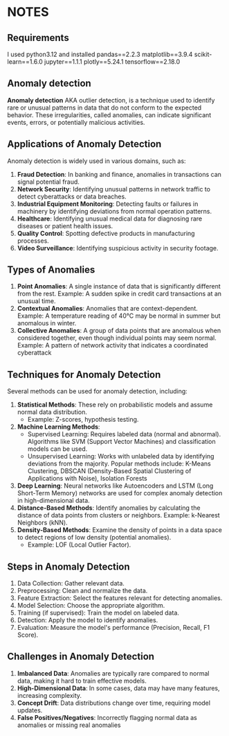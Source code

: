 # NOTES

## Requirements
I used python3.12 and installed pandas==2.2.3 matplotlib==3.9.4 scikit-learn==1.6.0 jupyter==1.1.1 plotly==5.24.1 tensorflow==2.18.0


## Anomaly detection
**Anomaly detection** AKA outlier detection, is a technique used to identify rare or unusual patterns in data that do not conform to the expected behavior. These irregularities, called anomalies, can indicate significant events, errors, or potentially malicious activities.


## Applications of Anomaly Detection 
Anomaly detection is widely used in various domains, such as:

1.  **Fraud Detection**: In banking and finance, anomalies in transactions can signal potential fraud.
2.	**Network Security**: Identifying unusual patterns in network traffic to detect cyberattacks or data breaches.
3.	**Industrial Equipment Monitoring**: Detecting faults or failures in machinery by identifying deviations from normal operation patterns.
4.	**Healthcare**: Identifying unusual medical data for diagnosing rare diseases or patient health issues.
5.	**Quality Control**: Spotting defective products in manufacturing processes.
6.	**Video Surveillance**: Identifying suspicious activity in security footage.


## Types of Anomalies
1.	**Point Anomalies**: A single instance of data that is significantly different from the rest. Example: A sudden spike in credit card transactions at an unusual time.
2.	**Contextual Anomalies**: Anomalies that are context-dependent. Example: A temperature reading of 40°C may be normal in summer but anomalous in winter.
3.	**Collective Anomalies**: A group of data points that are anomalous when considered together, even though individual points may seem normal. Example: A pattern of network activity that indicates a coordinated cyberattack

## Techniques for Anomaly Detection
Several methods can be used for anomaly detection, including:
1.	**Statistical Methods**: These rely on probabilistic models and assume normal data distribution.
    * Example: Z-scores, hypothesis testing.
2.	**Machine Learning Methods**: 
    * Supervised Learning: Requires labeled data (normal and abnormal). Algorithms like SVM (Support Vector Machines) and classification models can be used.
    * Unsupervised Learning: Works with unlabeled data by identifying deviations from the majority. Popular methods include: K-Means Clustering, DBSCAN (Density-Based Spatial Clustering of Applications with Noise), Isolation Forests
3.	**Deep Learning**: Neural networks like Autoencoders and LSTM (Long Short-Term Memory) networks are used for complex anomaly detection in high-dimensional data.
4.	**Distance-Based Methods**: Identify anomalies by calculating the distance of data points from clusters or neighbors. Example: k-Nearest Neighbors (kNN).
5.	**Density-Based Methods**: Examine the density of points in a data space to detect regions of low density (potential anomalies).
    * Example: LOF (Local Outlier Factor).
  
## Steps in Anomaly Detection
1.	Data Collection: Gather relevant data.
2.	Preprocessing: Clean and normalize the data.
3.	Feature Extraction: Select the features relevant for detecting anomalies.
4.	Model Selection: Choose the appropriate algorithm.
5.	Training (if supervised): Train the model on labeled data.
6.	Detection: Apply the model to identify anomalies.
7.	Evaluation: Measure the model's performance (Precision, Recall, F1 Score).

## Challenges in Anomaly Detection
1.	**Imbalanced Data**: Anomalies are typically rare compared to normal data, making it hard to train effective models.
2.	**High-Dimensional Data**: In some cases, data may have many features, increasing complexity.
3.	**Concept Drift**: Data distributions change over time, requiring model updates.
4.	**False Positives/Negatives**: Incorrectly flagging normal data as anomalies or missing real anomalies


